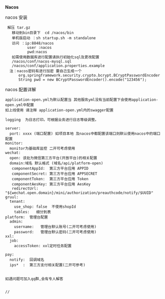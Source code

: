 **Nacos**

nacos 安装

     解压 tar.gz
       移动到bin目录下  cd /nacos/bin 
       单机版启动 ：sh startup.sh -m standalone    
       访问 ：ip:8848/nacos   
              user :nacos
              pwd:nacos
       如需使用数据库进行配置请执行初始化sql及更改配置
       /nacos/conf/nacos-mysql.sql
       /nacos/conf/application.properties.example
      注：nacos密码有进行加密 要自己生成一个
          org.springframework.security.crypto.bcrypt.BCryptPasswordEncoder
          String pwd = new BCryptPasswordEncoder().encode("123456");
  
 nacos 配置详解
    
    application-open.yml为默认配置当 其他服务yml没有当前配置下会使用application-open.yml中配置
    如上线使用 请注释 application-open.yml内的swagger配置
    
    logging  为日志打印。可根据业务进行日志等级调整。
    
    server:
      port: xxxx (端口配置) 如项目本地 及nacos中都配置该端口则默认使用nacos中的端口配置
    monitor:
      monitor为基础库监控 二开可考虑使用
    wechat:
      open: 该处为微信第三方平台(开放平台)的相关配置
      domain:域名 默认格式 (域名/api/platform-open)
       componentAppId:  第三方平台应用 APPID
       componentSecret: 第三方平台应用 APPSECRET
       componentToken:  第三方平台应用 Token
       componentAesKey: 第三方平台应用 AesKey
       redirectUrl: "${wechat.open.domain}/mini/authorization/preauthcode/notify/$UUID" 
    gruul:
      tenant:
        use_shop: false  不使用shopId 
        tables:   细分到表 
    platform:  管理台配置
      admin:
        username:   管理台默认账号(二开可考虑使用)
        password:   管理台默认密码(二开可考虑使用)
    xxl:
      job:
        accessToken: xxl定时任务配置
    
    pay:
      notify:  回调域名
      ips*  :  第三方支付相关配置(二开可参考)
  
  
    如遇问题可加入qq群,会有专人解答
    
    
    //